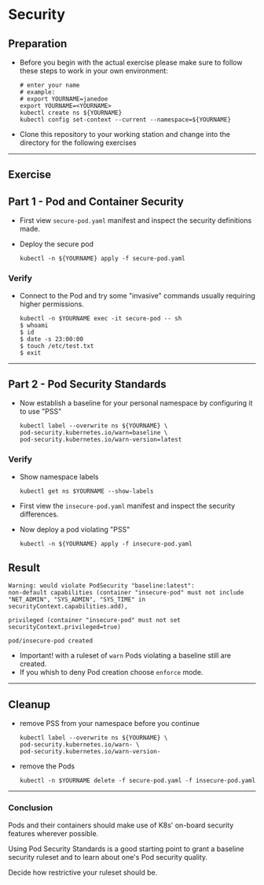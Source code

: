 # Security

## Preparation

* Before you begin with the actual exercise please make sure to follow these steps to work in your own environment:

  ```shell
  # enter your name
  # example:
  # export YOURNAME=janedoe
  export YOURNAME=<YOURNAME>
  kubectl create ns ${YOURNAME}
  kubectl config set-context --current --namespace=${YOURNAME}
  ```

* Clone this repository to your working station and change into the directory for the following exercises

---

## Exercise

## Part 1 - Pod and Container Security

* First view `secure-pod.yaml` manifest and inspect the security definitions made.

* Deploy the secure pod

  ```shell
  kubectl -n ${YOURNAME} apply -f secure-pod.yaml
  ```

### Verify

* Connect to the Pod and try some "invasive" commands usually requiring higher permissions.

  ```shell
  kubectl -n $YOURNAME exec -it secure-pod -- sh
  $ whoami
  $ id
  $ date -s 23:00:00
  $ touch /etc/test.txt
  $ exit
  ```

---

## Part 2 - Pod Security Standards

* Now establish a baseline for your personal namespace by configuring it to use "PSS"

  ```shell
  kubectl label --overwrite ns ${YOURNAME} \
  pod-security.kubernetes.io/warn=baseline \
  pod-security.kubernetes.io/warn-version=latest
  ```

### Verify

* Show namespace labels

  ```shell
  kubectl get ns $YOURNAME --show-labels
  ```


* First view the `insecure-pod.yaml` manifest and inspect the security differences.

* Now deploy a pod violating "PSS"

  ```shell
  kubectl -n ${YOURNAME} apply -f insecure-pod.yaml
  ```

## Result

  ```shell
  Warning: would violate PodSecurity "baseline:latest":
  non-default capabilities (container "insecure-pod" must not include
  "NET_ADMIN", "SYS_ADMIN", "SYS_TIME" in securityContext.capabilities.add),
  
  privileged (container "insecure-pod" must not set securityContext.privileged=true)
  
  pod/insecure-pod created
  ```

* Important! with a ruleset of `warn` Pods violating a baseline still are created.
* If you whish to deny Pod creation choose `enforce` mode.

---

## Cleanup

* remove PSS from your namespace before you continue

  ```shell
  kubectl label --overwrite ns ${YOURNAME} \
  pod-security.kubernetes.io/warn- \
  pod-security.kubernetes.io/warn-version-
  ```

* remove the Pods

  ```shell
  kubectl -n $YOURNAME delete -f secure-pod.yaml -f insecure-pod.yaml
  ```

---

### Conclusion

Pods and their containers should make use of K8s' on-board security features wherever possible.

Using Pod Security Standards is a good starting point to grant a baseline security ruleset
and to learn about one's Pod security quality.

Decide how restrictive your ruleset should be.
